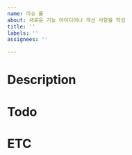 ```yaml
---
name: 이슈 룰
about: 새로운 기능 아이디어나 개선 사항을 작성
title: ''
labels: ''
assignees: ''

---
```


# **Description**

# **Todo**

# **ETC**
